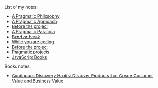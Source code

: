 List of my notes:
- [A Pragmatic Philosophy](./posts/pragmatic-philosophy.md)
- [A Pragmatic Approach](./posts/pragmatic-approach.md)
- [Before the project](./posts/basic-tools.md)
- [A Pragmatic Paranoia](./posts/pragmatic-paranoia.md)
- [Bend or break](./posts/bend-or-break.md)
- [While you are coding](./posts/while-you-are-coding.md)
- [Before the project](./posts/before-the-project.md)
- [Pragmatic projects](./posts/pragmatic-projects.md)
- [JavaScript Books](./posts/javascript-books.md)

Books notes:
- [Continuous Discovery Habits: Discover Products that Create Customer Value and Business Value](./books/Continuous-Discovery-Habits:-Discover-Products-that-Create-Customer-Value-and-Business-Value.md)
